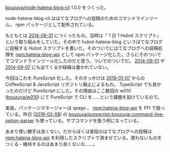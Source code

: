 [bouzuya/node-hatena-blog-cli][] 1.0.0 をつくった。

node-hatena-blog-cli ははてなブログへの投稿のためのコマンドラインツール。 npm パッケージとして配布されている。

もともとは [2014-08-31][] につくったもの。当時は『 1 日 1 Hubot スクリプト』という取り組みをしていた。その中で hubot-hatena-blog というはてなブログに投稿する Hubot スクリプトを書いた。そのついでにはてなブログへの投稿処理を [npm:hatena-blog-api][] として npm パッケージ化した。さらにそのついででコマンドラインツール化したのだと思う。ついでのついでだ。 [2014-09-01][] や [2014-09-07][] にも出てくるが経緯は書かれていない。

今回はこれを PureScript 化した。そのきっかけは [2019-01-07][] からの CoffeeScript & JavaScript リポジトリ廃止によるもの。 TypeScript でも良かったのだけど PureScript にした。その理由はここ数回の w010 ([bouzuya/w010][]) にて PureScript で CLI を……という課題を設けているので。

実装。パッケージマネージャーは spago 。 [npm:hatena-blog-api][] を FFI で扱っている。昨日 ([2019-03-08][]) の [bouzuya/purescript-bouzuya-command-line-option-parser][] も使っている。サブコマンドを扱う例になっている。

あまり使い勝手は良くない。だからぼくは普段のはてなブログへの投稿は [npm:hatena-blog-api][] を利用したスクリプトで済ませている。使わないものをつくる・維持するのはあまり良くないな……。

[2014-08-31]: https://blog.bouzuya.net/2014/08/31/
[2014-09-01]: https://blog.bouzuya.net/2014/09/01/
[2014-09-07]: https://blog.bouzuya.net/2014/09/07/
[2019-01-07]: https://blog.bouzuya.net/2019/01/07/
[2019-03-08]: https://blog.bouzuya.net/2019/03/08/
[bouzuya/node-hatena-blog-cli]: https://github.com/bouzuya/node-hatena-blog-cli
[bouzuya/purescript-bouzuya-command-line-option-parser]: https://github.com/bouzuya/purescript-bouzuya-command-line-option-parser
[bouzuya/w010]: https://github.com/bouzuya/w010
[npm:hatena-blog-api]: https://www.npmjs.com/package/hatena-blog-api
